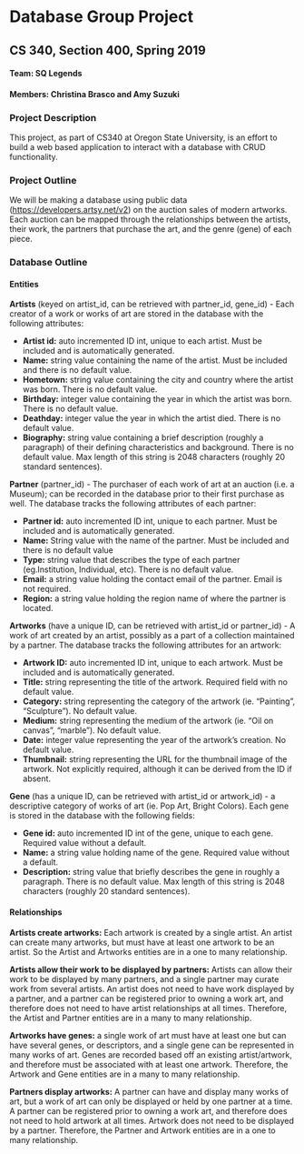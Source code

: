 # Database Group Project
## CS 340, Section 400, Spring 2019
#### Team: SQ Legends
#### Members: Christina Brasco and Amy Suzuki

### Project Description
This project, as part of CS340 at Oregon State University, is an effort to build a web based application to interact with a database with CRUD functionality. 

### Project Outline
We will be making a database using public data (https://developers.artsy.net/v2) on the auction sales of modern artworks. Each auction can be mapped through the relationships between the artists, their work, the partners that purchase the art, and the genre (gene) of each piece. 

### Database Outline
#### Entities

**Artists** (keyed on artist_id, can be retrieved with partner_id, gene_id) - Each creator of a work or works of art are stored in the database with the following attributes:
* **Artist id:** auto incremented ID int, unique to each artist. Must be included and is automatically generated. 
* **Name:** string value containing the name of the artist. Must be included and there is no default value. 
* **Hometown:** string value containing the city and country where the artist was born. There is no default value. 
* **Birthday:** integer value containing the year in which the artist was born. There is no default value. 
* **Deathday:** integer value the year in which the artist died. There is no default value. 
* **Biography:** string value containing a brief description (roughly a paragraph) of their defining characteristics and background. There is no default value. Max length of this string is 2048 characters (roughly 20 standard sentences).

**Partner** (partner_id) - The purchaser of each work of art at an auction (i.e. a Museum); can be recorded in the database prior to their first purchase as well. The database tracks the following attributes of each partner:
* **Partner id:** auto incremented ID int, unique to each partner. Must be included and is automatically generated.
* **Name:** String value with the name of the partner. Must be included and there is no default value
* **Type:** string value that describes the type of each partner (eg.Institution, Individual, etc). There is no default value.
* **Email:** a string value holding the contact email of the partner. Email is not required.
* **Region:** a string value holding the region name of where the partner is located. 

**Artworks** (have a unique ID, can be retrieved with artist_id or partner_id) - A work of art created by an artist, possibly as a part of a collection maintained by a partner. The database tracks the following attributes for an artwork:
* **Artwork ID:** auto incremented ID int, unique to each artwork. Must be included and is automatically generated. 
* **Title:** string representing the title of the artwork. Required field with no default value.
* **Category:** string representing the category of the artwork (ie. “Painting”, “Sculpture”). No default value. 
* **Medium:** string representing the medium of the artwork (ie. “Oil on canvas”, “marble”). No default value.
* **Date:** integer value representing the year of the artwork’s creation. No default value. 
* **Thumbnail:** string representing the URL for the thumbnail image of the artwork. Not explicitly required, although it can be derived from the ID if absent. 

**Gene** (has a unique ID, can be retrieved with artist_id or artwork_id) - a descriptive category of works of art (ie. Pop Art, Bright Colors). Each gene is stored in the database with the following fields:
* **Gene id:** auto incremented ID int of the gene, unique to each gene. Required value without a default. 
* **Name:** a string value holding name of the gene. Required value without a default. 
* **Description:** string value that briefly describes the gene in roughly a paragraph. There is no default value. Max length of this string is 2048 characters (roughly 20 standard sentences).

#### Relationships

**Artists create artworks:** Each artwork is created by a single artist. An artist can create many artworks, but must have at least one artwork to be an artist. So the Artist and Artworks entities are in a one to many relationship.

**Artists allow their work to be displayed by partners:** Artists can allow their work to be displayed by many partners, and a single partner may curate work from several artists. An artist does not need to have work displayed by a partner, and a partner can be registered prior to owning a work art, and therefore does not need to have artist relationships at all times. Therefore, the Artist and Partner entities are in a many to many relationship.

**Artworks have genes:** a single work of art must have at least one but can have several genes, or descriptors, and a single gene can be represented in many works of art. Genes are recorded based off an existing artist/artwork, and therefore must be associated with at least one artwork. Therefore, the Artwork and Gene entities are in a many to many relationship. 

**Partners display artworks:** A partner can have and display many works of art, but a work of art can only be displayed or held by one partner at a time. A partner can be registered prior to owning a work art, and therefore does not need to hold artwork at all times. Artwork does not need to be displayed by a partner. Therefore, the Partner and Artwork entities are in a one to many relationship.
